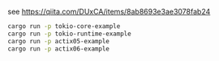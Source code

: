 
see https://qiita.com/DUxCA/items/8ab8693e3ae3078fab24

```sh
cargo run -p tokio-core-example
cargo run -p tokio-runtime-example
cargo run -p actix05-example 
cargo run -p actix06-example 
```
